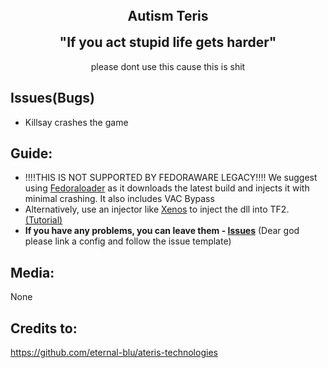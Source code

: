 <h2 align="center" style="margin-top: 0px;">Autism Teris</h2>  
<p align="center" style="margin-bottom: 0px !important;">
<h2 align="center" style="margin-top: 0px;">"If you act stupid life gets harder"</h2>
<p align="center">
please dont use this cause this is shit
  
## Issues(Bugs)
- Killsay crashes the game


## Guide:
- !!!!THIS IS NOT SUPPORTED BY FEDORAWARE LEGACY!!!! We suggest using [Fedoraloader](https://github.com/lnx00/Fedoraloader/releases/) as it downloads the latest build and injects it with minimal crashing. It also includes VAC Bypass
- Alternatively, use an injector like [Xenos](https://github.com/relaxtakenotes/xenos) to inject the dll into TF2. [(Tutorial)](https://www.youtube.com/watch?v=PT3kVA053IY)
- __If you have any problems, you can leave them - [Issues](https://github.com/MCPEnguXD/FedorawareLegacy/issues)__ (Dear god please link a config and follow the issue template)

## Media:  
None

## Credits to:
https://github.com/eternal-blu/ateris-technologies
